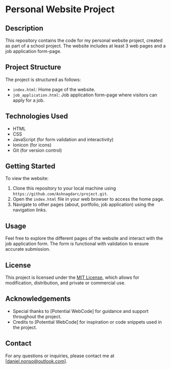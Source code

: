 # Personal Website Project

## Description
This repository contains the code for my personal website project, created as part of a school project. The website includes at least 3 web pages and a job application form-page.

## Project Structure
The project is structured as follows:
- `index.html`: Home page of the website.
- `job_application.html`: Job application form-page where visitors can apply for a job.

## Technologies Used
- HTML
- CSS
- JavaScript (for form validation and interactivity)
- Ionicon (for icons)
- Git (for version control)

## Getting Started
To view the website:
1. Clone this repository to your local machine using `https://github.com/Ashnagdarc/project.git`.
2. Open the `index.html` file in your web browser to access the home page.
3. Navigate to other pages (about, portfolio, job application) using the navigation links.

## Usage
Feel free to explore the different pages of the website and interact with the job application form. The form is functional with validation to ensure accurate submission.

## License
This project is licensed under the [MIT License](LICENSE), which allows for modification, distribution, and private or commercial use.

## Acknowledgements
- Special thanks to [Potential WebCode] for guidance and support throughout the project.
- Credits to [Potential WebCode] for inspiration or code snippets used in the project.

## Contact
For any questions or inquiries, please contact me at [daniel.nonso@outlook.com].

